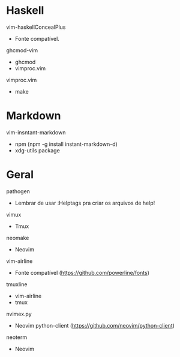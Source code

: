 Haskell
=======

vim-haskellConcealPlus
- Fonte compatível.

ghcmod-vim
- ghcmod
- vimproc.vim

vimproc.vim
- make

Markdown
========

vim-insntant-markdown
- npm (npm -g install instant-markdown-d)
- xdg-utils package

Geral
=====

pathogen
- Lembrar de usar :Helptags pra criar os arquivos de help!

vimux
- Tmux

neomake
- Neovim

vim-airline
- Fonte compatível (https://github.com/powerline/fonts)

tmuxline
- vim-airline
- tmux

nvimex.py
- Neovim python-client (https://github.com/neovim/python-client)

neoterm
- Neovim
